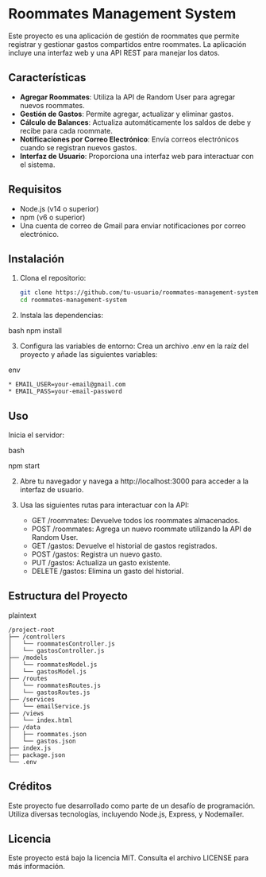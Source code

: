 # Roommates Management System

Este proyecto es una aplicación de gestión de roommates que permite registrar y gestionar gastos compartidos entre roommates. La aplicación incluye una interfaz web y una API REST para manejar los datos.

## Características

- **Agregar Roommates**: Utiliza la API de Random User para agregar nuevos roommates.
- **Gestión de Gastos**: Permite agregar, actualizar y eliminar gastos.
- **Cálculo de Balances**: Actualiza automáticamente los saldos de debe y recibe para cada roommate.
- **Notificaciones por Correo Electrónico**: Envía correos electrónicos cuando se registran nuevos gastos.
- **Interfaz de Usuario**: Proporciona una interfaz web para interactuar con el sistema.

## Requisitos

- Node.js (v14 o superior)
- npm (v6 o superior)
- Una cuenta de correo de Gmail para enviar notificaciones por correo electrónico.

## Instalación

1. Clona el repositorio:
   ```bash
   git clone https://github.com/tu-usuario/roommates-management-system.git
   cd roommates-management-system

2. Instala las dependencias:

bash
 npm install

3. Configura las variables de entorno:
Crea un archivo .env en la raíz del proyecto y añade las siguientes variables:

env

    * EMAIL_USER=your-email@gmail.com
    * EMAIL_PASS=your-email-password

## Uso
Inicia el servidor:

bash

 npm start

2. Abre tu navegador y navega a http://localhost:3000 para acceder a la interfaz de usuario.

3. Usa las siguientes rutas para interactuar con la API:

    * GET /roommates: Devuelve todos los roommates almacenados.
    * POST /roommates: Agrega un nuevo roommate utilizando la API de Random User.
    * GET /gastos: Devuelve el historial de gastos registrados.
    * POST /gastos: Registra un nuevo gasto.
    * PUT /gastos: Actualiza un gasto existente.
    * DELETE /gastos: Elimina un gasto del historial.

## Estructura del Proyecto
plaintext

    /project-root
    ├── /controllers
    │   └── roommatesController.js
    │   └── gastosController.js
    ├── /models
    │   └── roommatesModel.js
    │   └── gastosModel.js
    ├── /routes
    │   └── roommatesRoutes.js
    │   └── gastosRoutes.js
    ├── /services
    │   └── emailService.js
    ├── /views
    │   └── index.html
    ├── /data
    │   ├── roommates.json
    │   └── gastos.json
    ├── index.js
    ├── package.json
    └── .env

## Créditos
Este proyecto fue desarrollado como parte de un desafío de programación. Utiliza diversas tecnologías, incluyendo Node.js, Express, y Nodemailer.

## Licencia
Este proyecto está bajo la licencia MIT. Consulta el archivo LICENSE para más información.
